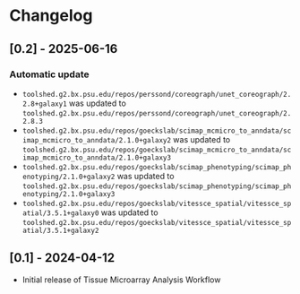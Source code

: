 # Changelog

## [0.2] - 2025-06-16

### Automatic update
- `toolshed.g2.bx.psu.edu/repos/perssond/coreograph/unet_coreograph/2.2.8+galaxy1` was updated to `toolshed.g2.bx.psu.edu/repos/perssond/coreograph/unet_coreograph/2.2.8.3`
- `toolshed.g2.bx.psu.edu/repos/goeckslab/scimap_mcmicro_to_anndata/scimap_mcmicro_to_anndata/2.1.0+galaxy2` was updated to `toolshed.g2.bx.psu.edu/repos/goeckslab/scimap_mcmicro_to_anndata/scimap_mcmicro_to_anndata/2.1.0+galaxy3`
- `toolshed.g2.bx.psu.edu/repos/goeckslab/scimap_phenotyping/scimap_phenotyping/2.1.0+galaxy2` was updated to `toolshed.g2.bx.psu.edu/repos/goeckslab/scimap_phenotyping/scimap_phenotyping/2.1.0+galaxy3`
- `toolshed.g2.bx.psu.edu/repos/goeckslab/vitessce_spatial/vitessce_spatial/3.5.1+galaxy0` was updated to `toolshed.g2.bx.psu.edu/repos/goeckslab/vitessce_spatial/vitessce_spatial/3.5.1+galaxy2`

## [0.1] - 2024-04-12

- Initial release of Tissue Microarray Analysis Workflow
